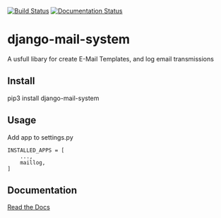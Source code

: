 [![Build Status](https://travis-ci.org/eieste/django-mail-system.svg?branch=master)](https://travis-ci.org/eieste/django-mail-system)
[![Documentation Status](https://readthedocs.org/projects/django-mail-system/badge/?version=latest)](https://django-mail-system.readthedocs.io/en/latest/?badge=latest)
 
# django-mail-system

A usfull libary for create E-Mail Templates, and log email transmissions


## Install

pip3 install django-mail-system

## Usage

Add app to settings.py

```
INSTALLED_APPS = [
    ...,
    maillog,
]
```

## Documentation

[Read the Docs](https://django-mail-system.readthedocs.io/)
